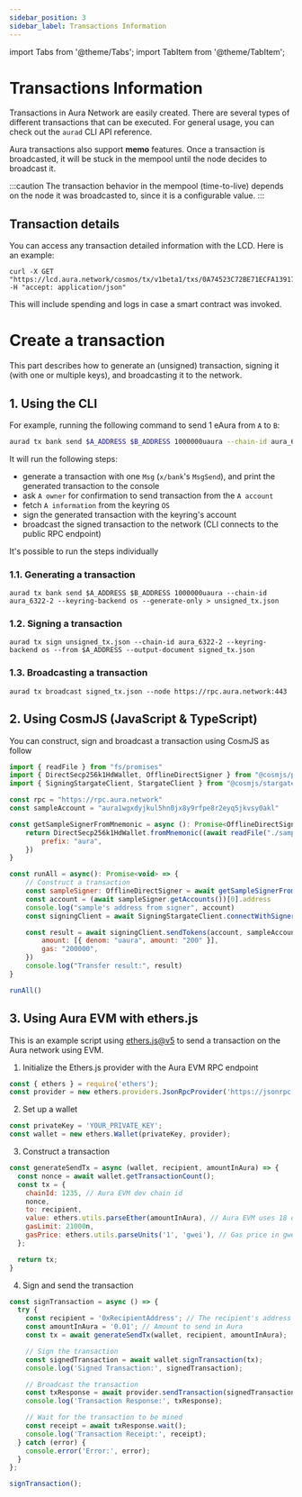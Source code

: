 ```yaml
---
sidebar_position: 3
sidebar_label: Transactions Information
---
```


import Tabs from '@theme/Tabs';
import TabItem from '@theme/TabItem';

# Transactions Information
Transactions in Aura Network are easily created. There are several types of different transactions that can be executed. For general usage, 
you can check out the `aurad` CLI API reference.

Aura transactions also support **memo** features. Once a transaction is broadcasted, it will be stuck in the mempool until the node decides
to broadcast it. 

:::caution
The transaction behavior in the mempool (time-to-live) depends on the node it was broadcasted to, since it is a configurable value.
:::

## Transaction details

You can access any transaction detailed information with the LCD. Here is an example:

```
curl -X GET "https://lcd.aura.network/cosmos/tx/v1beta1/txs/0A74523C72BE71ECFA13917DCB42DB752A9083FAAD24E5F051AFFA61151EB0C0" -H "accept: application/json"
```
This will include spending and logs in case a smart contract was invoked.

# Create a transaction
This part describes how to generate an (unsigned) transaction, signing it (with one or multiple keys), and broadcasting it to the network.

## 1. Using the CLI 
For example, running the following command to send 1 eAura from `A` to `B`:

```bash
aurad tx bank send $A_ADDRESS $B_ADDRESS 1000000uaura --chain-id aura_6322-2 --keyring-backend os --node https://rpc.aura.network:443
```

It will run the following steps:
- generate a transaction with one `Msg` (`x/bank`'s `MsgSend`), and print the generated transaction to the console
- ask `A owner` for confirmation to send transaction from the `A account`
- fetch `A information` from the keyring `OS`
- sign the generated transaction with the keyring's account
- broadcast the signed transaction to the network (CLI connects to the public RPC endpoint)

It's possible to run the steps individually

### 1.1. Generating a transaction

```
aurad tx bank send $A_ADDRESS $B_ADDRESS 1000000uaura --chain-id aura_6322-2 --keyring-backend os --generate-only > unsigned_tx.json  
```


### 1.2. Signing a transaction

```
aurad tx sign unsigned_tx.json --chain-id aura_6322-2 --keyring-backend os --from $A_ADDRESS --output-document signed_tx.json
```

### 1.3. Broadcasting a transaction

```
aurad tx broadcast signed_tx.json --node https://rpc.aura.network:443
```

## 2. Using CosmJS (JavaScript & TypeScript)
You can construct, sign and broadcast a transaction using CosmJS as follow

```javascript
import { readFile } from "fs/promises"
import { DirectSecp256k1HdWallet, OfflineDirectSigner } from "@cosmjs/proto-signing"
import { SigningStargateClient, StargateClient } from "@cosmjs/stargate"

const rpc = "https://rpc.aura.network"
const sampleAccount = "aura1wgxdyjkul5hn0jx8y9rfpe8r2eyq5jkvsy0akl"

const getSampleSignerFromMnemonic = async (): Promise<OfflineDirectSigner> => {
    return DirectSecp256k1HdWallet.fromMnemonic((await readFile("./sample.mnemonic.key")).toString(), {
        prefix: "aura",
    })
}

const runAll = async(): Promise<void> => {
    // Construct a transaction
    const sampleSigner: OfflineDirectSigner = await getSampleSignerFromMnemonic()
    const account = (await sampleSigner.getAccounts())[0].address
    console.log("sample's address from signer", account)
    const signingClient = await SigningStargateClient.connectWithSigner(rpc, sampleSigner)

    const result = await signingClient.sendTokens(account, sampleAccount, [{ denom: "uaura", amount: "100000" }], {
        amount: [{ denom: "uaura", amount: "200" }],
        gas: "200000",
    })
    console.log("Transfer result:", result)
}

runAll()
```

## 3. Using Aura EVM with ethers.js

This is an example script using [ethers.js@v5](https://docs.ethers.org/v5/) to send a transaction on the Aura network using EVM.

1. Initialize the Ethers.js provider with the Aura EVM RPC endpoint
```javascript
const { ethers } = require('ethers');
const provider = new ethers.providers.JsonRpcProvider('https://jsonrpc.dev.aura.network');
```

2. Set up a wallet
```javascript
const privateKey = 'YOUR_PRIVATE_KEY';
const wallet = new ethers.Wallet(privateKey, provider);
```

3. Construct a transaction
```javascript
const generateSendTx = async (wallet, recipient, amountInAura) => {
  const nonce = await wallet.getTransactionCount();
  const tx = {
    chainId: 1235, // Aura EVM dev chain id
    nonce,
    to: recipient,
    value: ethers.utils.parseEther(amountInAura), // Aura EVM uses 18 decimals
    gasLimit: 21000n,
    gasPrice: ethers.utils.parseUnits('1', 'gwei'), // Gas price in gwei
  };

  return tx;
}
```

4. Sign and send the transaction
```javascript
const signTransaction = async () => {
  try {
    const recipient = '0xRecipientAddress'; // The recipient's address
    const amountInAura = '0.01'; // Amount to send in Aura
    const tx = await generateSendTx(wallet, recipient, amountInAura);

    // Sign the transaction
    const signedTransaction = await wallet.signTransaction(tx);
    console.log('Signed Transaction:', signedTransaction);

    // Broadcast the transaction
    const txResponse = await provider.sendTransaction(signedTransaction);
    console.log('Transaction Response:', txResponse);

    // Wait for the transaction to be mined
    const receipt = await txResponse.wait();
    console.log('Transaction Receipt:', receipt);
  } catch (error) {
    console.error('Error:', error);
  }
};

signTransaction();
```

